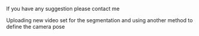 If you have any suggestion please contact me

Uploading new video set for the segmentation and using another method to define the camera pose
